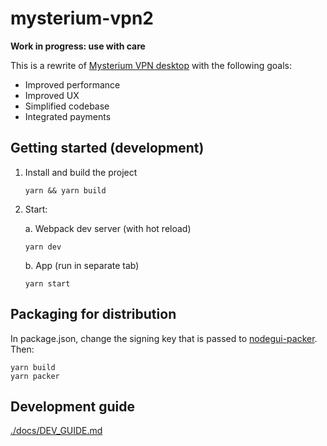 # mysterium-vpn2

**Work in progress: use with care**

This is a rewrite of [Mysterium VPN desktop](https://github.com/mysteriumnetwork/mysterium-vpn) with the following goals:
- Improved performance
- Improved UX
- Simplified codebase
- Integrated payments

## Getting started (development)

1. Install and build the project
    ```
    yarn && yarn build
    ```
2. Start:

    a. Webpack dev server (with hot reload)
    ```
    yarn dev
    ```
    b. App (run in separate tab)
    ```
    yarn start
    ```

## Packaging for distribution

In package.json, change the signing key that is passed to [nodegui-packer](https://github.com/nodegui/packer). Then:

```
yarn build
yarn packer
```

## Development guide

[./docs/DEV_GUIDE.md](./docs/DEV_GUIDE.md)
